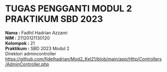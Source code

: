 # TUGAS PENGGANTI MODUL 2 PRAKTIKUM SBD 2023

**Nama       :** Fadhil Hadrian Azzami  
**NIM        :** 21120121130120  
**Kelompok   :** 21  
**Praktikum  :** SBD 2023 Modul 2  
Direktori admincontroller 
https://github.com/fidelhadrian/Mod2_Kel21/blob/main/app/Http/Controllers/AdminController.php 
